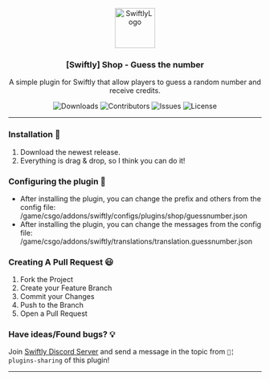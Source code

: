 <p align="center">
  <a href="https://github.com/DeadPoolCS2/shop_guessnumber">
    <img src="https://cdn.swiftlycs2.net/swiftly-logo.png" alt="SwiftlyLogo" width="80" height="80">
  </a>

  <h3 align="center">[Swiftly] Shop - Guess the number</h3>

  <p align="center">
    A simple plugin for Swiftly that allow players to guess a random number and receive credits.
    <br/>
  </p>
</p>

<p align="center">
  <img src="https://img.shields.io/github/downloads/DeadPoolCS2/shop_guessnumber/total" alt="Downloads"> 
  <img src="https://img.shields.io/github/contributors/DeadPoolCS2/shop_guessnumber?color=dark-green" alt="Contributors">
  <img src="https://img.shields.io/github/issues/DeadPoolCS2/shop_guessnumber" alt="Issues">
  <img src="https://img.shields.io/github/license/DeadPoolCS2/shop_guessnumber" alt="License">
</p>

---

### Installation 👀

1. Download the newest release.
2. Everything is drag & drop, so I think you can do it!

### Configuring the plugin 🧐

* After installing the plugin, you can change the prefix and others from the config file: /game/csgo/addons/swiftly/configs/plugins/shop/guessnumber.json
* After installing the plugin, you can change the messages from the config file: /game/csgo/addons/swiftly/translations/translation.guessnumber.json

### Creating A Pull Request 😃

1. Fork the Project
2. Create your Feature Branch
3. Commit your Changes
4. Push to the Branch
5. Open a Pull Request

### Have ideas/Found bugs? 💡
Join [Swiftly Discord Server](https://swiftlycs2.net/discord) and send a message in the topic from `📕╎ plugins-sharing` of this plugin!

---
